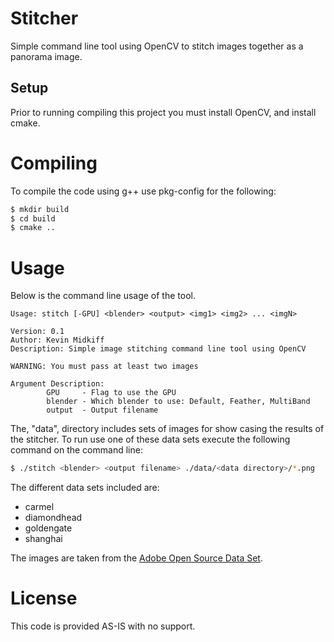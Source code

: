 # Stitcher
Simple command line tool using OpenCV to stitch images together as a panorama image.

## Setup
Prior to running compiling this project you must install OpenCV, and install
cmake.

# Compiling
To compile the code using g++ use pkg-config for the following:
```sh
$ mkdir build
$ cd build
$ cmake ..
```

# Usage
Below is the command line usage of the tool.

```
Usage: stitch [-GPU] <blender> <output> <img1> <img2> ... <imgN>

Version: 0.1
Author: Kevin Midkiff
Description: Simple image stitching command line tool using OpenCV

WARNING: You must pass at least two images

Argument Description:
        GPU     - Flag to use the GPU
        blender - Which blender to use: Default, Feather, MultiBand
        output  - Output filename
```

The, "data", directory includes sets of images for show casing the results of the stitcher.  To run use one of these data sets execute the following command on the command line:

```sh
$ ./stitch <blender> <output filename> ./data/<data directory>/*.png
```

The different data sets included are:
<ul>
<li>carmel</li>
<li>diamondhead</li>
<li>goldengate</li>
<li>shanghai</li>
</ul>

The images are taken from the <a href="http://sourceforge.net/adobe/adobedatasets/home/Home/">Adobe Open Source Data Set</a>.

# License
This code is provided AS-IS with no support.
